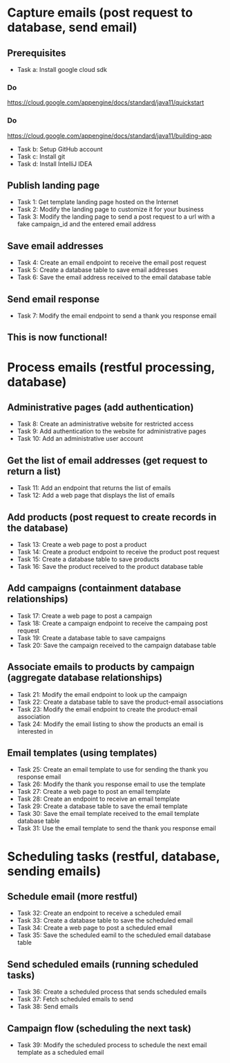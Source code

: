 # Capture emails (post request to database, send email)

## Prerequisites

* Task a: Install google cloud sdk

### Do
https://cloud.google.com/appengine/docs/standard/java11/quickstart

### Do
https://cloud.google.com/appengine/docs/standard/java11/building-app

* Task b: Setup GitHub account
* Task c: Install git
* Task d: Install IntelliJ IDEA

## Publish landing page

* Task 1: Get template landing page hosted on the Internet
* Task 2: Modify the landing page to customize it for your business
* Task 3: Modify the landing page to send a post request to a url with a fake campaign_id and the entered email address

## Save email addresses

* Task 4: Create an email endpoint to receive the email post request
* Task 5: Create a database table to save email addresses
* Task 6: Save the email address received to the email database table

## Send email response

* Task 7: Modify the email endpoint to send a thank you response email

## This is now functional!

# Process emails (restful processing, database)

## Administrative pages (add authentication)

* Task 8: Create an administrative website for restricted access
* Task 9: Add authentication to the website for administrative pages
* Task 10: Add an administrative user account

## Get the list of email addresses (get request to return a list)

* Task 11: Add an endpoint that returns the list of emails
* Task 12: Add a web page that displays the list of emails

## Add products (post request to create records in the database)

* Task 13: Create a web page to post a product
* Task 14: Create a product endpoint to receive the product post request
* Task 15: Create a database table to save products
* Task 16: Save the product received to the product database table

## Add campaigns (containment database relationships)

* Task 17: Create a web page to post a campaign
* Task 18: Create a campaign endpoint to receive the campaing post request
* Task 19: Create a database table to save campaigns
* Task 20: Save the campaign received to the campaign database table

## Associate emails to products by campaign (aggregate database relationships)

* Task 21: Modify the email endpoint to look up the campaign
* Task 22: Create a database table to save the product-email associations
* Task 23: Modify the email endpoint to create the product-email association
* Task 24: Modify the email listing to show the products an email is interested in

## Email templates (using templates)

* Task 25: Create an email template to use for sending the thank you response email
* Task 26: Modify the thank you response email to use the template
* Task 27: Create a web page to post an email template
* Task 28: Create an endpoint to receive an email template
* Task 29: Create a database table to save the email template
* Task 30: Save the email template received to the email template database table
* Task 31: Use the email template to send the thank you response email

# Scheduling tasks (restful, database, sending emails)

## Schedule email (more restful)

* Task 32: Create an endpoint to receive a scheduled email
* Task 33: Create a database table to save the scheduled email
* Task 34: Create a web page to post a scheduled email
* Task 35: Save the scheduled eamil to the scheduled email database table

## Send scheduled emails (running scheduled tasks)

* Task 36: Create a scheduled process that sends scheduled emails
* Task 37: Fetch scheduled emails to send
* Task 38: Send emails

## Campaign flow (scheduling the next task)

* Task 39: Modify the scheduled process to schedule the next email template as a scheduled email
